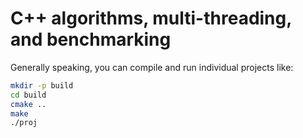 # C++ algorithms, multi-threading, and benchmarking

Generally speaking, you can compile and run individual projects like:

```bash
mkdir -p build
cd build
cmake ..
make
./proj
```
